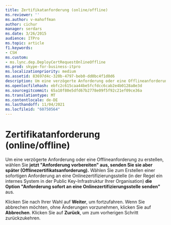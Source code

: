 ```yaml
---
title: Zertifikatanforderung (online/offline)
ms.reviewer: ''
ms.author: v-mahoffman
author: cichur
manager: serdars
ms.date: 3/26/2015
audience: ITPro
ms.topic: article
f1.keywords:
- CSH
ms.custom:
- ms.lync.dep.DeployCertRequestOnlineOffline
ms.prod: skype-for-business-itpro
ms.localizationpriority: medium
ms.assetid: 83697d4c-320b-4797-beb0-dd0bc4f1d0d6
description: Um eine verzögerte Anforderung oder eine Offlineanforderung zu erstellen, wählen Sie jetzt "Anforderung vorbereiten" aus, senden Sie sie aber später (Offlinezertifikatsanforderung). Wählen Sie zum Erstellen einer sofortigen Anforderung an eine Onlinezertifizierungsstelle (in der Regel ein internes System in der Public Key-Infrastruktur Ihrer Organisation) die Option "Anforderung sofort an eine Onlinezertifizierungsstelle senden" aus.
ms.openlocfilehash: ebfc2c615caa44be5fcfdcc6cab2e4b0128a8e3d
ms.sourcegitcommit: 65a10f80e5dfd67b2778e09f5f92c21ef09ce36a
ms.translationtype: MT
ms.contentlocale: de-DE
ms.lasthandoff: 11/04/2021
ms.locfileid: "60750564"
---
```

# <a name="certificate-request-online-offline"></a>Zertifikatanforderung (online/offline)
 
Um eine verzögerte Anforderung oder eine Offlineanforderung zu erstellen, wählen Sie **jetzt "Anforderung vorbereiten" aus, senden Sie sie aber später (Offlinezertifikatsanforderung).** Wählen Sie zum Erstellen einer sofortigen Anforderung an eine Onlinezertifizierungsstelle (in der Regel ein internes System in der Public Key-Infrastruktur Ihrer Organisation) **die Option "Anforderung sofort an eine Onlinezertifizierungsstelle senden"** aus.
  
Klicken Sie nach Ihrer Wahl auf **Weiter**, um fortzufahren. Wenn Sie abbrechen möchten, ohne Änderungen vorzunehmen, klicken Sie auf **Abbrechen**. Klicken Sie auf **Zurück**, um zum vorherigen Schritt zurückzukehren.
  

